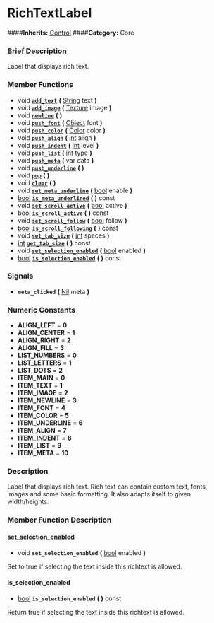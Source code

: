 #  RichTextLabel  
####**Inherits:** [Control](class_control)
####**Category:** Core

###  Brief Description  
Label that displays rich text.

###  Member Functions 
  * void  **[`add_text`](#add_text)**  **(** [String](class_string) text  **)**
  * void  **[`add_image`](#add_image)**  **(** [Texture](class_texture) image  **)**
  * void  **[`newline`](#newline)**  **(** **)**
  * void  **[`push_font`](#push_font)**  **(** [Object](class_object) font  **)**
  * void  **[`push_color`](#push_color)**  **(** [Color](class_color) color  **)**
  * void  **[`push_align`](#push_align)**  **(** [int](class_int) align  **)**
  * void  **[`push_indent`](#push_indent)**  **(** [int](class_int) level  **)**
  * void  **[`push_list`](#push_list)**  **(** [int](class_int) type  **)**
  * void  **[`push_meta`](#push_meta)**  **(** var data  **)**
  * void  **[`push_underline`](#push_underline)**  **(** **)**
  * void  **[`pop`](#pop)**  **(** **)**
  * void  **[`clear`](#clear)**  **(** **)**
  * void  **[`set_meta_underline`](#set_meta_underline)**  **(** [bool](class_bool) enable  **)**
  * [bool](class_bool)  **[`is_meta_underlined`](#is_meta_underlined)**  **(** **)** const
  * void  **[`set_scroll_active`](#set_scroll_active)**  **(** [bool](class_bool) active  **)**
  * [bool](class_bool)  **[`is_scroll_active`](#is_scroll_active)**  **(** **)** const
  * void  **[`set_scroll_follow`](#set_scroll_follow)**  **(** [bool](class_bool) follow  **)**
  * [bool](class_bool)  **[`is_scroll_following`](#is_scroll_following)**  **(** **)** const
  * void  **[`set_tab_size`](#set_tab_size)**  **(** [int](class_int) spaces  **)**
  * [int](class_int)  **[`get_tab_size`](#get_tab_size)**  **(** **)** const
  * void  **[`set_selection_enabled`](#set_selection_enabled)**  **(** [bool](class_bool) enabled  **)**
  * [bool](class_bool)  **[`is_selection_enabled`](#is_selection_enabled)**  **(** **)** const

###  Signals  
  *  **`meta_clicked`**  **(** [Nil](class_nil) meta  **)**

###  Numeric Constants  
  * **ALIGN_LEFT** = **0**
  * **ALIGN_CENTER** = **1**
  * **ALIGN_RIGHT** = **2**
  * **ALIGN_FILL** = **3**
  * **LIST_NUMBERS** = **0**
  * **LIST_LETTERS** = **1**
  * **LIST_DOTS** = **2**
  * **ITEM_MAIN** = **0**
  * **ITEM_TEXT** = **1**
  * **ITEM_IMAGE** = **2**
  * **ITEM_NEWLINE** = **3**
  * **ITEM_FONT** = **4**
  * **ITEM_COLOR** = **5**
  * **ITEM_UNDERLINE** = **6**
  * **ITEM_ALIGN** = **7**
  * **ITEM_INDENT** = **8**
  * **ITEM_LIST** = **9**
  * **ITEM_META** = **10**

###  Description  
Label that displays rich text. Rich text can contain custom text, fonts, images and some basic formatting. It also adapts itself to given width/heights.

###  Member Function Description  

#### <a name="set_selection_enabled">set_selection_enabled</a>
  * void  **`set_selection_enabled`**  **(** [bool](class_bool) enabled  **)**

Set to true if selecting the text inside this richtext is allowed.

#### <a name="is_selection_enabled">is_selection_enabled</a>
  * [bool](class_bool)  **`is_selection_enabled`**  **(** **)** const

Return true if selecting the text inside this richtext is allowed.

